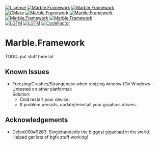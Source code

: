 [![License](https://img.shields.io/badge/license-CC%20BY--NC--SA%204.0-informational)](https://github.com/InsertAReallyCreativeNameHere/Marble.Framework/blob/main/LICENSE)
[![Marble.Framework](https://img.shields.io/github/languages/count/InsertAReallyCreativeNameHere/Marble.Framework)](#)
[![Marble.Framework](https://img.shields.io/github/stars/InsertAReallyCreativeNameHere/Marble.Framework)](#)   
[![CMake](https://github.com/InsertAReallyCreativeNameHere/Marble.Framework/actions/workflows/cmake.yml/badge.svg)](https://github.com/InsertAReallyCreativeNameHere/Marble.Framework/actions/workflows/cmake.yml)
[![Marble.Framework](https://img.shields.io/github/languages/code-size/InsertAReallyCreativeNameHere/Marble.Framework)](#)
[![Marble.Framework](https://img.shields.io/tokei/lines/github/InsertAReallyCreativeNameHere/Marble.Framework)](#)  
[![Marble.Framework](https://img.shields.io/github/issues/InsertAReallyCreativeNameHere/Marble.Framework)](https://github.com/InsertAReallyCreativeNameHere/Marble.Framework/issues)
[![Marble.Framework](https://img.shields.io/github/issues-pr/InsertAReallyCreativeNameHere/Marble.Framework)](https://github.com/InsertAReallyCreativeNameHere/Marble.Framework/pulls)   
[![LGTM](https://img.shields.io/lgtm/alerts/github/InsertAReallyCreativeNameHere/Marble.Framework)](#)
[![LGTM](https://img.shields.io/lgtm/grade/C++/github/InsertAReallyCreativeNameHere/Marble.Framework)](#)
[![CodeFactor](https://img.shields.io/codefactor/grade/github/InsertAReallyCreativeNameHere/Marble.Framework/main)](https://www.codefactor.io/repository/github/insertareallycreativenamehere/marble.framework)

# Marble.Framework
TODO: put stuff here lol

## Known Issues
 - Freezing/Crashes/Strangeness when resizing window (On Windows - Untested on other platforms):   
   Solution:
    - Cold restart your device.
    - If problem persists, update/reinstall your graphics drivers.

## Acknowledgements
 - Delvix000#9263: Singlehandedly the biggest gigachad in the world. Helped get lots of bgfx stuff working!
